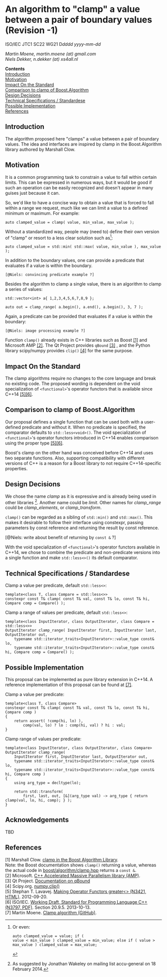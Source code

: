 <!--
-- Created: 21 May 2014, Martin Moene
--
-- Note 1: the interspersed HTML is added to support generating useful output via Pandoc.
-- Note 2: edited with MarkdownPad2 (http://markdownpad.com/).
-->

An algorithm to "clamp" a value between a pair of boundary values  (Revision -1)
==================================================================================

ISO/IEC JTC1 SC22 WG21 D*dddd* *yyyy-mm-dd* 

*Martin Moene, martin.moene (at) gmail.com*  
*Niels Dekker, n.dekker (at) xs4all.nl*

**Contents**  
[Introduction](#introduction)  
[Motivation](#motivation)  
[Impact On the Standard](#impact)  
[Comparison to clamp of Boost.Algorithm](#comparison)  
[Design Decisions](#design)  
[Technical Specifications / Standardese](#specifications)  
[Possible Implementation](#implementation)  
[References](#references)  


<a name="introduction"></a>

Introduction
--------------
The algorithm proposed here "clamps" a value between a pair of boundary values. The idea and interfaces are inspired by clamp in the Boost.Algorithm library authored by Marshall Clow.


<a name="motivation"></a>

Motivation
------------
It is a common programming task to constrain a value to fall within certain limits. This can be expressed in numerous ways, but it would be good if such an operation can be easily recognized and doesn't appear in many guises just because it can. 

So, we'd like to have a concise way to obtain a value that is forced to fall within a range we request, much like we can limit a value to a defined minimum or maximum. For example:
  
	auto clamped_value = clamp( value, min_value, max_value );

Without a standardized way, people may (need to) define their own version of "clamp" or resort to a less clear solution such as[^1]: 

	auto clamped_value = std::min( std::max( value, min_value ), max_value );

In addition to the boundary values, one can provide a predicate that evaluates if a value is within the boundary.
 
	[@Niels: convincing predicate example ?]

Besides the algorithm to clamp a single value, there is an algorithm to clamp a series of values: 

	std::vector<int> a{ 1,2,3,4,5,6,7,8,9 };
	
	auto out = clamp_range( a.begin(), a.end(), a.begin(), 3, 7 );

Again, a predicate can be provided that evaluates if a value is within the boundary:

	[@Niels: image processing example ?]

Function `clamp()` already exists in C++ libraries such as Boost [[1]](#ref1) and Microsoft AMP [[2]](#ref2). The Qt Project provides `qBound` [[3]](#ref3) , and the Python library scipy/numpy provides `clip()` [[4]](#ref4) for the same purpose.


<a name="impact"></a>

Impact On the Standard
------------------------
The clamp algorithms require no changes to the core language and break no existing code. The proposed wording is dependent on the void specialization of `<functional>`'s operator functors that is available since C++14 [[5]](#ref5)[[6]](#ref6).


<a name="comparison"></a>

Comparison to clamp of Boost.Algorithm
----------------------------------------
Our proposal defines a single function that can be used both with a user-defined predicate and without it. When no predicate is specified, the comparator defaults to `std::less<void>()`. The void specialization of `<functional>`'s operator functors introduced in C++14 enables comparison using the proper type [[5]](#ref5)[[6]](#ref6). 

Boost's clamp on the other hand was conceived before C++14 and uses two separate functions. Also, supporting compatibility with different versions of C++ is a reason for a Boost library to not require C++14-specific properties.


<a name="motivation"></a>

Design Decisions
------------------
We chose the name *clamp* as it is expressive and is already being used in other libraries [^2]. Another name could be *limit*. Other names for *clamp_range* could be *clamp_elements*, or *clamp_transform*.

`clamp()` can be regarded as a sibling of `std::min()` and `std::max()`. This makes it desirable to follow their interface using constexpr, passing parameters by const reference and returning the result by const reference.

[@Niels: write about benefit of returning by `const &` ?]

With the void specialization of `<functional>`'s operator functors available in C++14, we chose to combine the predicate and non-predicate versions into a single function and make `std::less<>()` its default comparator.


<a name="specifications"></a>

Technical Specifications / Standardese
----------------------------------------
Clamp a value per predicate, default `std::less<>`:

	template<class T, class Compare = std::less<>>
	constexpr const T& clamp( const T& val, const T& lo, const T& hi, Compare comp = Compare() );
	
Clamp a range of values per predicate, default `std::less<>`:
	
	template<class InputIterator, class OutputIterator, class Compare = std::less<>>
	OutputIterator clamp_range( InputIterator first, InputIterator last, OutputIterator out,
	    typename std::iterator_traits<InputIterator>::value_type const& lo,
	    typename std::iterator_traits<InputIterator>::value_type const& hi, Compare comp = Compare() );


<a name="implementation"></a>

Possible Implementation
-------------------------
This proposal can be implemented as pure library extension in C++14. A reference implementation of this proposal can be found at [[7]](#ref7).

Clamp a value per predicate:

	template<class T, class Compare>
	constexpr const T& clamp( const T& val, const T& lo, const T& hi, Compare comp )
	{
	    return assert( !comp(hi, lo) ),
	        comp(val, lo) ? lo : comp(hi, val) ? hi : val;
	}

Clamp range of values per predicate:

	template<class InputIterator, class OutputIterator, class Compare>
	OutputIterator clamp_range(
	    InputIterator first, InputIterator last, OutputIterator out,
	    typename std::iterator_traits<InputIterator>::value_type const& lo,
	    typename std::iterator_traits<InputIterator>::value_type const& hi, Compare comp )
	{
	    using arg_type = decltype(lo);
	
	    return std::transform(
	        first, last, out, [&](arg_type val) -> arg_type { return clamp(val, lo, hi, comp); } );
	}


<a name="acknowledgements"></a>

Acknowledgements
------------------
TBD

<a name="references"></a>

References
---------------
<a name="ref1"></a>[1] Marshall Clow. [clamp in the Boost Algorithm Library](http://www.boost.org/doc/libs/1_55_0/libs/algorithm/doc/html/algorithm/Misc.html#the_boost_algorithm_library.Misc.clamp).   
Note: the Boost documentation shows `clamp()` returning a value, whereas the actual code in [boost/algorithm/clamp.hpp](http://www.boost.org/doc/libs/1_55_0/boost/algorithm/clamp.hpp) returns a `const &`.     
<a name="ref2"></a>[2] Microsoft. [C++ Accelerated Massive Parallelism library (AMP)](http://msdn.microsoft.com/en-us/library/hh265137.aspx).  
<a name="ref3"></a>[3] Qt Project. [Documentation on qBound](http://qt-project.org/doc/qt-5/qtglobal.html#qBound)  
<a name="ref4"></a>[4] Scipy.org. [numpy.clip()](http://docs.scipy.org/doc/numpy/reference/generated/numpy.clip.html)  
<a name="ref5"></a>[5] Stephan T. Lavavej. [Making Operator Functors greater<> (N3421, HTML)](http://www.open-std.org/jtc1/sc22/wg21/docs/papers/2012/n3421.htm). 2012-09-20.  
<a name="ref6"></a>[6] ISO/IEC. [Working Draft, Standard for Programming Language C++ (N3797, PDF)](http://www.open-std.org/jtc1/sc22/wg21/docs/papers/2013/n3797.pdf). Section 20.9.5. 2013-10-13.  
<a name="ref7"></a>[7] Martin Moene. [Clamp algorithm (GitHub)](https://github.com/martinmoene/clamp).  

[^1]: Or even:<pre><code>auto clamped_value = value;
if      ( value < min_value ) clamped_value = min_value;
else if ( value > max_value ) clamped_value = max_value;
</code></pre>

[^2]: As suggested by Jonathan Wakeley on mailing list accu-general on 18 February 2014.
